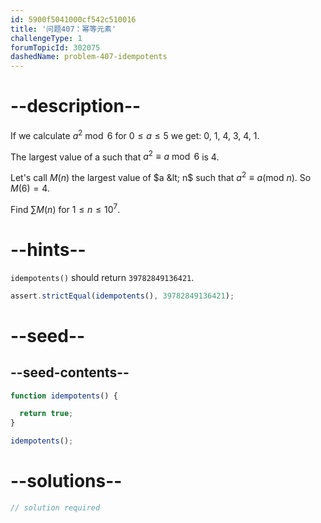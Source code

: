 ```yaml
---
id: 5900f5041000cf542c510016
title: '问题407：幂等元素'
challengeType: 1
forumTopicId: 302075
dashedName: problem-407-idempotents
---
```


# --description--

If we calculate $a^2\bmod 6$ for $0 ≤ a ≤ 5$ we get: 0, 1, 4, 3, 4, 1.

The largest value of a such that $a^2 ≡ a\bmod 6$ is $4$.

Let's call $M(n)$ the largest value of $a &lt; n$ such that $a^2 ≡ a (\text{mod } n)$. So $M(6) = 4$.

Find $\sum M(n)$ for $1 ≤ n ≤ {10}^7$.

# --hints--

`idempotents()` should return `39782849136421`.

```js
assert.strictEqual(idempotents(), 39782849136421);
```

# --seed--

## --seed-contents--

```js
function idempotents() {

  return true;
}

idempotents();
```

# --solutions--

```js
// solution required
```
